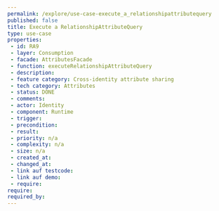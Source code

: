 ```yaml
---
permalink: /explore/use-case-execute_a_relationshipattributequery
published: false
title: Execute a RelationshipAttributeQuery
type: use-case
properties:
 - id: RA9
 - layer: Consumption
 - facade: AttributesFacade
 - function: executeRelationshipAttributeQuery
 - description: 
 - feature category: Cross-identity attribute sharing
 - tech category: Attributes
 - status: DONE
 - comments: 
 - actor: Identity
 - component: Runtime
 - trigger: 
 - precondition: 
 - result: 
 - priority: n/a
 - complexity: n/a
 - size: n/a
 - created_at: 
 - changed_at: 
 - link auf testcode: 
 - link auf demo: 
 - require: 
require:
required_by:
---
```

